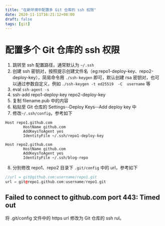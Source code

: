 ```yaml
---
title: "在新环境中配置多 Git 仓库的 ssh 权限"
date: 2020-11-11T16:21:12+08:00
draft: false
tags: [git]
---
```


# 配置多个 Git 仓库的 ssh 权限

1. 跳转至 ssh 配置路径，通常默认为 `~/.ssh`
2. 创建 ssh 密钥对，按照提示创建文件名（eg:repo1-deploy-key、repo2-deploy-key），简易命令用 `./ssh-keygen` 即可，默认创建 rsa 密钥对，也可以通过参数自定义，例如 `./ssh-keygen -t ed25519  -C  username` 等
3. eval `ssh-agent -s`
4. ssh-add repo1-deploy-key repo2-deploy-key
5. 复制 filename.pub 中的内容
6. 粘贴至 Git 仓库的 Settings--Deploy Keys--Add deploy key 中
7. 修改`~/.ssh/config`，参考如下

```
Host repo1.github.com
        HostName github.com
        AddKeysToAgent yes
        IdentityFile ~/.ssh/repo1-deploy-key

Host repo2.github.com
        HostName github.com
        AddKeysToAgent yes
        IdentityFile ~/.ssh/blog-repo
```

8. 分别修改 repo1、repo2 目录下 `.git/config` 中的 url，参考如下

```c++
//url = git@github.com:username/repo1.git
url = git@repo1.github.com:username/repo1.git
```

## Failed to connect to github.com port 443: Timed out

将 .git/config 文件中的 https url 修改为 Git 仓库的 ssh rul。
